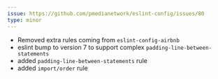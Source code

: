 ```yaml
---
issue: https://github.com/pmedianetwork/eslint-config/issues/80
type: minor
---
```


* Removed extra rules coming from `eslint-config-airbnb`
* eslint bump to version 7 to support complex `padding-line-between-statements`
* added `padding-line-between-statements` rule
* added `import/order` rule
